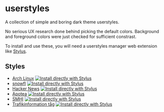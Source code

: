 # userstyles

A collection of simple and boring dark theme userstyles.

No serious UX research done behind picking the default colors. Background and foreground colors were just checked for sufficient constrast.

To install and use these, you will need a userstyles manager web extension like [Stylus](https://github.com/openstyles/stylus).

## Styles

- [Arch Linux](archlinux) [![Install directly with Stylus](https://img.shields.io/badge/Install%20directly%20with-Stylus-238b8b.svg)](https://github.com/aruncveli/userstyles/raw/main/archlinux/archlinux.user.styl)
- [snowfl](snowfl) [![Install directly with Stylus](https://img.shields.io/badge/Install%20directly%20with-Stylus-238b8b.svg)](https://github.com/aruncveli/userstyles/raw/main/snowfl/snowfl.user.styl)
- [Hacker News](hackernews) [![Install directly with Stylus](https://img.shields.io/badge/Install%20directly%20with-Stylus-238b8b.svg)](https://github.com/aruncveli/userstyles/raw/main/hackernews/hackernews.user.styl)
- [Apotea](apotea) [![Install directly with Stylus](https://img.shields.io/badge/Install%20directly%20with-Stylus-238b8b.svg)](https://github.com/aruncveli/userstyles/raw/main/apotea/apotea.user.styl)
- [SMHI](smhi) [![Install directly with Stylus](https://img.shields.io/badge/Install%20directly%20with-Stylus-238b8b.svg)](https://github.com/aruncveli/userstyles/raw/main/smhi/smhi.user.styl)
- [Trafikinformation tåg](trafikinformation-tåg) [![Install directly with Stylus](https://img.shields.io/badge/Install%20directly%20with-Stylus-238b8b.svg)](https://github.com/aruncveli/userstyles/raw/main/trafikinformation-tåg/trafikinformation-tåg.user.styl)